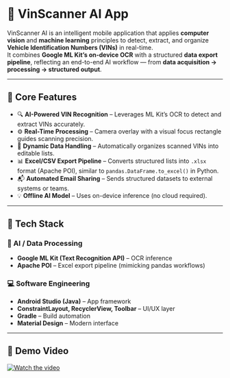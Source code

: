 # 🚗 VinScanner AI App 

VinScanner AI is an intelligent mobile application that applies **computer vision** and **machine learning** principles to detect, extract, and organize **Vehicle Identification Numbers (VINs)** in real-time.  
It combines **Google ML Kit’s on-device OCR** with a structured **data export pipeline**, reflecting an end-to-end AI workflow — from **data acquisition → processing → structured output**.

---

## 🧩 Core Features

- 🔍 **AI-Powered VIN Recognition** – Leverages ML Kit’s OCR to detect and extract VINs accurately.  
- ⚙️ **Real-Time Processing** – Camera overlay with a visual focus rectangle guides scanning precision.  
- 📁 **Dynamic Data Handling** – Automatically organizes scanned VINs into editable lists.  
- 📊 **Excel/CSV Export Pipeline** – Converts structured lists into `.xlsx` format (Apache POI), similar to `pandas.DataFrame.to_excel()` in Python.  
- 📬 **Automated Email Sharing** – Sends structured datasets to external systems or teams.  
- 💡 **Offline AI Model** – Uses on-device inference (no cloud required).  

---

## 🧰 Tech Stack

### 🧬 AI / Data Processing
- **Google ML Kit (Text Recognition API)** – OCR inference  
- **Apache POI** – Excel export pipeline (mimicking pandas workflows)

### 💻 Software Engineering
- **Android Studio (Java)** – App framework  
- **ConstraintLayout, RecyclerView, Toolbar** – UI/UX layer  
- **Gradle** – Build automation  
- **Material Design** – Modern interface  

---

## 🎥 Demo Video
[![Watch the video](https://img.youtube.com/vi/q8jsdynda60/0.jpg)](https://youtu.be/q8jsdynda60)

